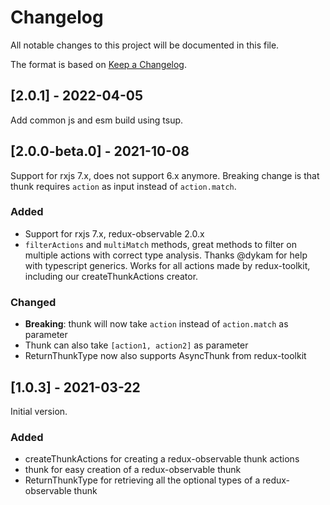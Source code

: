 # Changelog
All notable changes to this project will be documented in this file.

The format is based on [Keep a Changelog](https://keepachangelog.com/en/1.0.0/).

## [2.0.1] - 2022-04-05

Add common js and esm build using tsup.

## [2.0.0-beta.0] - 2021-10-08

Support for rxjs 7.x, does not support 6.x anymore. Breaking change is that thunk requires `action` as input instead of `action.match`.

### Added

- Support for rxjs 7.x, redux-observable 2.0.x
- `filterActions` and `multiMatch` methods, great methods to filter on multiple actions with correct type analysis. Thanks @dykam for help with typescript generics. Works for all actions made by redux-toolkit, including our createThunkActions creator.

### Changed

- **Breaking**: thunk will now take `action` instead of `action.match` as parameter
- Thunk can also take `[action1, action2]` as parameter
- ReturnThunkType now also supports AsyncThunk from redux-toolkit


## [1.0.3] - 2021-03-22

Initial version.

### Added

- createThunkActions for creating a redux-observable thunk actions
- thunk for easy creation of a redux-observable thunk
- ReturnThunkType for retrieving all the optional types of a redux-observable thunk